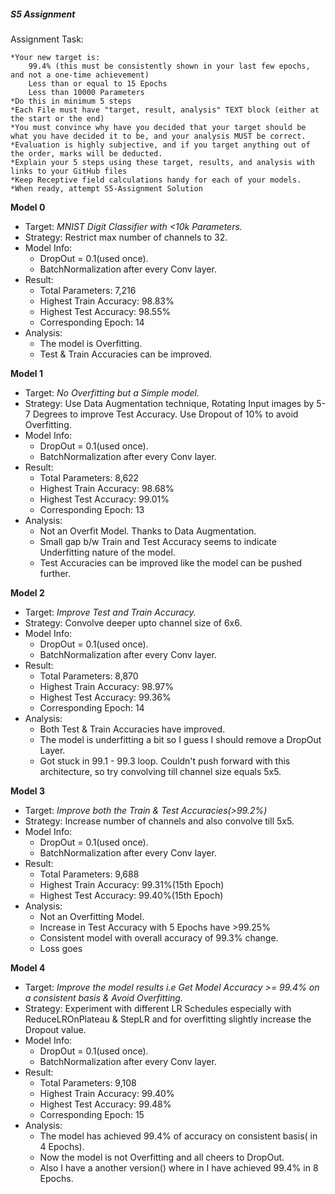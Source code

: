 ##### S5 Assignment


Assignment Task:

    *Your new target is:
        99.4% (this must be consistently shown in your last few epochs, and not a one-time achievement)
        Less than or equal to 15 Epochs
        Less than 10000 Parameters
    *Do this in minimum 5 steps
    *Each File must have "target, result, analysis" TEXT block (either at the start or the end)
    *You must convince why have you decided that your target should be what you have decided it to be, and your analysis MUST be correct. 
    *Evaluation is highly subjective, and if you target anything out of the order, marks will be deducted. 
    *Explain your 5 steps using these target, results, and analysis with links to your GitHub files
    *Keep Receptive field calculations handy for each of your models. 
    *When ready, attempt S5-Assignment Solution




**Model 0**



* Target: *MNIST Digit Classifier with <10k Parameters.*
* Strategy: Restrict max number of channels to 32. 
* Model Info: 
	* DropOut = 0.1(used once).
	* BatchNormalization after every Conv layer.
* Result: 
	* Total Parameters: 7,216
	* Highest Train Accuracy: 98.83%
	* Highest Test Accuracy: 98.55%
	* Corresponding Epoch: 14
* Analysis:
	* The model is Overfitting. 
	* Test & Train Accuracies can be improved.
	



**Model 1**


* Target: *No Overfitting but a Simple model.*
* Strategy: Use Data Augmentation technique, Rotating Input images by 5-7 Degrees to improve Test Accuracy. Use Dropout of 10% to avoid Overfitting.
* Model Info: 
	* DropOut = 0.1(used once).
	* BatchNormalization after every Conv layer.
* Result: 
	* Total Parameters: 8,622
	* Highest Train Accuracy: 98.68%
	* Highest Test Accuracy: 99.01%
	* Corresponding Epoch: 13
* Analysis:
	* Not an Overfit Model. Thanks to Data Augmentation. 
	* Small gap b/w Train and Test Accuracy seems to indicate Underfitting nature of the model.
	* Test Accuracies can be improved like the model can be pushed further.



**Model 2**



* Target: *Improve Test and Train Accuracy.*
* Strategy: Convolve deeper upto channel size of 6x6.
* Model Info: 
	* DropOut = 0.1(used once).
	* BatchNormalization after every Conv layer.
* Result: 
	* Total Parameters: 8,870 
	* Highest Train Accuracy: 98.97%
	* Highest Test Accuracy: 99.36%
	* Corresponding Epoch: 14
* Analysis:
	* Both Test & Train Accuracies have improved. 
	* The model is underfitting a bit so I guess I should remove a DropOut Layer.
	* Got stuck in 99.1 - 99.3 loop. Couldn't push forward with this architecture, so try convolving till channel size equals 5x5.


**Model 3** 

* Target: *Improve both the Train & Test Accuracies(>99.2%)*
* Strategy: Increase number of channels and also convolve till 5x5.
* Model Info: 
	* DropOut = 0.1(used once).
	* BatchNormalization after every Conv layer.
* Result: 
	* Total Parameters: 9,688
	* Highest Train Accuracy: 99.31%(15th Epoch)
	* Highest Test Accuracy: 99.40%(15th Epoch)
* Analysis:
	* Not an Overfitting Model. 
	* Increase in Test Accuracy with 5 Epochs have >99.25%
	* Consistent model with overall accuracy of 99.3% change.
	* Loss goes  




**Model 4**

* Target: *Improve the model results i.e Get Model Accuracy >= 99.4% on a consistent basis & Avoid Overfitting.*
* Strategy: Experiment with different LR Schedules especially with ReduceLROnPlateau & StepLR and for overfitting slightly increase the Dropout value.
* Model Info: 
	* DropOut = 0.1(used once).
	* BatchNormalization after every Conv layer.
* Result: 
	* Total Parameters: 9,108
	* Highest Train Accuracy: 99.40%
	* Highest Test Accuracy: 99.48%
	* Corresponding Epoch: 15
* Analysis:
    * The model has achieved 99.4% of accuracy on consistent basis( in 4 Epochs). 
    * Now the model is not Overfitting and all cheers to DropOut.
    * Also I have a another version() where in I have achieved 99.4% in 8 Epochs.

